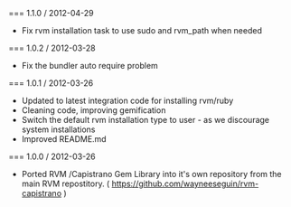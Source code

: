=== 1.1.0 / 2012-04-29

* Fix rvm installation task to use sudo and rvm_path when needed

=== 1.0.2 / 2012-03-28

* Fix the bundler auto require problem

=== 1.0.1 / 2012-03-26

* Updated to latest integration code for installing rvm/ruby
* Cleaning code, improving gemification
* Switch the default rvm installation type to user - as we discourage system installations
* Improved README.md

=== 1.0.0 / 2012-03-26

* Ported RVM /Capistrano Gem Library into it's own repository from the main RVM
  repostitory. ( https://github.com/wayneeseguin/rvm-capistrano )
